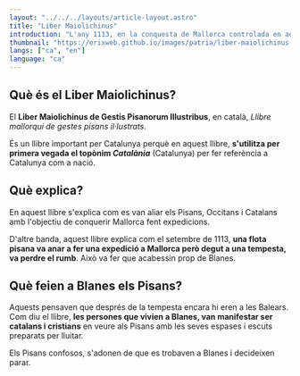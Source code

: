 ```yaml
---
layout: "../../../layouts/article-layout.astro"
title: "Liber Maiolichinus"
introduction: "L'any 1113, en la conquesta de Mallorca controlada en aquell moment pels musulmans, va ser la primera vegada que es va usar el topònim Catalunya."
thumbnail: "https://erixweb.github.io/images/patria/liber-maiolichinus.webp"
langs: ["ca", "en"]
language: "ca"
---
```


## Què és el Liber Maiolichinus?

El **Liber Maiolichinus de Gestis Pisanorum Illustribus**, en català, _Llibre mallorquí de gestes pisans il·lustrats_.

És un llibre important per Catalunya perquè en aquest llibre, **s'utilitza per primera vegada el topònim _Catalània_** (Catalunya) per fer referència a Catalunya com a nació.

## Què explica?

En aquest llibre s'explica com es van aliar els Pisans, Occitans i Catalans amb l'objectiu de conquerir Mallorca fent expedicions.

D'altre banda, aquest llibre explica com el setembre de 1113, **una flota pisana va anar a fer una expedició a Mallorca però degut a una tempesta, va perdre el rumb**. Això va fer que acabessin prop de Blanes.

## Què feien a Blanes els Pisans?

Aquests pensaven que després de la tempesta encara hi eren a les Balears. Com diu el llibre, **les persones que vivien a Blanes, van manifestar ser catalans i cristians** en veure als Pisans amb les seves espases i escuts preparats per lluitar.

Els Pisans confosos, s'adonen de que es trobaven a Blanes i decideixen parar.
